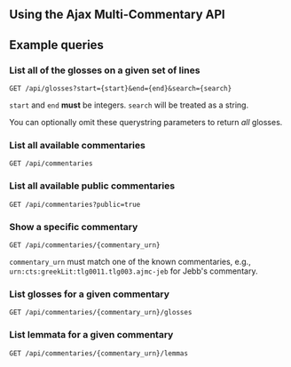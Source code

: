 Using the Ajax Multi-Commentary API
------

## Example queries

### List all of the glosses on a given set of lines

```
GET /api/glosses?start={start}&end={end}&search={search}
```

`start` and `end` **must** be integers. `search` will be treated as a string.

You can optionally omit these querystring parameters to return _all_ glosses.

### List all available commentaries

```
GET /api/commentaries
```

### List all available public commentaries

```
GET /api/commentaries?public=true
```

### Show a specific commentary

```
GET /api/commentaries/{commentary_urn}
```

`commentary_urn` must match one of the known commentaries, e.g., `urn:cts:greekLit:tlg0011.tlg003.ajmc-jeb` for Jebb's commentary.

### List glosses for a given commentary

```
GET /api/commentaries/{commentary_urn}/glosses
```

### List lemmata for a given commentary

```
GET /api/commentaries/{commentary_urn}/lemmas
```